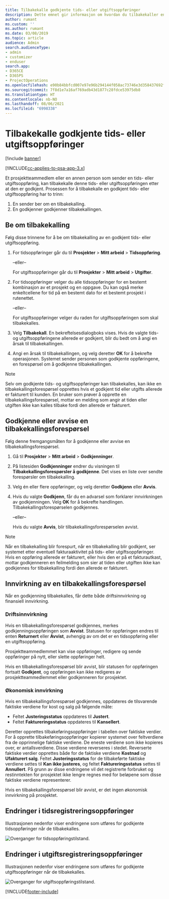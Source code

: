 ```yaml
---
title: Tilbakekalle godkjente tids- eller utgiftsoppføringer
description: Dette emnet gir informasjon om hvordan du tilbakekaller en tidligere godkjent prosjekttid eller utgiftstransaksjon.
author: rumant
ms.custom: ''
ms.author: rumant
ms.date: 03/08/2019
ms.topic: article
audience: Admin
search.audienceType:
- admin
- customizer
- enduser
search.app:
- D365CE
- D365PS
- ProjectOperations
ms.openlocfilehash: e90b84bbfcd007e97e96b294144f058ac73746e3d358437692f0a8e6e92b8de3
ms.sourcegitcommit: 7f8d1e7a16af769adb43d1877c28fdce53975db8
ms.translationtype: HT
ms.contentlocale: nb-NO
ms.lasthandoff: 08/06/2021
ms.locfileid: "6998338"
---
```

# <a name="recall-approved-time-or-expense-entries"></a>Tilbakekalle godkjente tids- eller utgiftsoppføringer

[!include [banner](../includes/psa-now-project-operations.md)]

[!INCLUDE[cc-applies-to-psa-app-3.x](../includes/cc-applies-to-psa-app-3x.md)]

Et prosjektteammedlem eller en annen person som sender en tids- eller utgiftsoppføring, kan tilbakekalle denne tids- eller utgiftsoppføringen etter at den er godkjent. Prosessen for å tilbakekalle en godkjent tids- eller utgiftsoppføring har to trinn:

1. En sender ber om en tilbakekalling.
2. En godkjenner godkjenner tilbakekallingen.

## <a name="request-a-recall"></a>Be om tilbakekalling

Følg disse trinnene for å be om tilbakekalling av en godkjent tids- eller utgiftsoppføring.

1. For tidsoppføringer går du til **Prosjekter** \> **Mitt arbeid** \> **Tidsoppføring**.

    –eller–

    For utgiftsoppføringer går du til **Prosjekter** \> **Mitt arbeid** \> **Utgifter**.

2. For tidsoppføringer velger du alle tidsoppføringer for en bestemt kombinasjon av et prosjekt og en oppgave. Du kan også merke enkeltcellene for tid på en bestemt dato for et bestemt prosjekt i rutenettet.

    –eller–

    For utgiftsoppføringer velger du raden for utgiftsoppføringen som skal tilbakekalles.

3. Velg **Tilbakekall**. En bekreftelsesdialogboks vises. Hvis de valgte tids- og utgiftsoppføringene allerede er godkjent, blir du bedt om å angi en årsak til tilbakekallingen.
4. Angi en årsak til tilbakekallingen, og velg deretter **OK** for å bekrefte operasjonen. Systemet sender personen som godkjente oppføringene, en forespørsel om å godkjenne tilbakekallingen.

> [!NOTE]
> Selv om godkjente tids- og utgiftsoppføringer kan tilbakekalles, kan ikke en tilbakekallingsforespørsel opprettes hvis et godkjent tid eller utgifts allerede er fakturert til kunden. En bruker som prøver å opprette en tilbakekallingsforespørsel, mottar en melding som angir at tiden eller utgiften ikke kan kalles tilbake fordi den allerede er fakturert.

## <a name="approve-or-reject-a-recall-request"></a>Godkjenne eller avvise en tilbakekallingsforespørsel

Følg denne fremgangsmåten for å godkjenne eller avvise en tilbakekallingsforespørsel.

1. Gå til **Prosjekter** \> **Mitt arbeid** \> **Godkjenninger**.
2. På listesiden **Godkjenninger** endrer du visningen til **Tilbakekallingsforespørsler å godkjenne**. Det vises en liste over sendte forespørsler om tilbakekalling.
3. Velg én eller flere oppføringer, og velg deretter **Godkjenn** eller **Avvis**.
4. Hvis du valgte **Godkjenn**, får du en advarsel som forklarer innvirkningen av godkjenningen. Velg **OK** for å bekrefte handlingen. Tilbakekallingsforespørselen godkjennes.

    –eller–

    Hvis du valgte **Avvis**, blir tilbakekallingsforespørselen avvist.

> [!NOTE]
> Når en tilbakekalling blir forespurt, når en tilbakekalling blir godkjent, ser systemet etter eventuell fakturaaktivitet på tids- eller utgiftsoppføringer. Hvis en oppføring allerede er fakturert, eller hvis den er på et fakturautkast, mottar godkjenneren en feilmelding som sier at tiden eller utgiften ikke kan godkjennes for tilbakekalling fordi den allerede er fakturert.

## <a name="impact-of-a-recall-request"></a>Innvirkning av en tilbakekallingsforespørsel

Når en godkjenning tilbakekalles, får dette både driftsinnvirkning og finansiell innvirkning.

### <a name="operational-impact"></a>Driftsinnvirkning

Hvis en tilbakekallingsforespørsel godkjennes, merkes godkjenningsoppføringen som **Avvist**. Statusen for oppføringen endres til enten **Returnert** eller **Avvist**, avhengig av om det er en tidsoppføring eller en utgiftsoppføring.

Prosjektteammedlemmet kan vise oppføringer, redigere og sende oppføringer på nytt, eller slette oppføringer helt.

Hvis en tilbakekallingsforespørsel blir avvist, blir statusen for oppføringen fortsatt **Godkjent**, og oppføringen kan ikke redigeres av prosjektteammedlemmet eller godkjenneren for prosjektet.

### <a name="financial-impact"></a>Økonomisk innvirkning

Hvis en tilbakekallingsforespørsel godkjennes, oppdateres de tilsvarende faktiske verdiene for kost og salg på følgende måte:

- Feltet **Justeringsstatus** oppdateres til **Justert**.
- Feltet **Faktureringsstatus** oppdateres til **Kansellert**.

Deretter opprettes tilbakeføringsoppføringer i tabellen over faktiske verdier. For å opprette tilbakeføringsoppføringer kopierer systemet over feltverdiene fra de opprinnelige faktiske verdiene. De eneste verdiene som ikke kopieres over, er antallsverdiene. Disse verdiene reverseres i stedet. Reverserte faktiske verdier opprettes både for de faktiske verdiene **Kostnad** og **Ufakturert salg**. Feltet **Justeringsstatus** for de tilbakeførte faktiske verdiene settes til **Kan ikke justeres**, og feltet **Faktureringsstatus** settes til **Annullert**. På grunn av disse endringene vil det registrerte forbruket og restinntekten for prosjektet ikke lengre regnes med for beløpene som disse faktiske verdiene representerer.

Hvis en tilbakekallingsforespørsel blir avvist, er det ingen økonomisk innvirkning på prosjektet.

## <a name="changes-to-time-entry-records"></a>Endringer i tidsregistreringsoppføringer

Illustrasjonen nedenfor viser endringene som utføres for godkjente tidsoppføringer når de tilbakekalles.

![Overganger for tidsoppføringstilstand.](media/TimeEntryStateTransitions.png)

## <a name="changes-to-expense-entry-records"></a>Endringer i utgiftsregistreringsoppføringer

Illustrasjonen nedenfor viser endringene som utføres for godkjente utgiftsoppføringer når de tilbakekalles.

![Overganger for utgiftsoppføringstilstand.](media/ExpenseEntryStateTransitions.png)


[!INCLUDE[footer-include](../includes/footer-banner.md)]